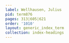 ```yaml
---
label: Wellhausen, Julius
pid: term876
pages: 313|605|621
order: '1010'
layout: generic_index_term
collection: index-headings
---
```

